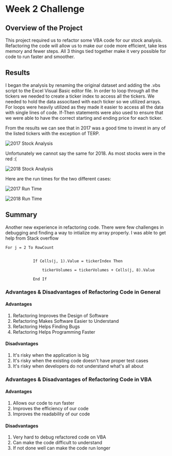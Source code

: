 # Week 2 Challenge

## Overview of the Project
This project required us to refactor some VBA code for our stock analysis. Refactoring the code will allow us to make our code more efficient, take less memory and fewer steps. All 3 things tied together make it very possible for code to run faster and smoother. 

## Results 
I began the analysis by renaming the original dataset and adding the .vbs script to the Excel Visual Basic editor file. In order to loop through all the tickers we needed to create a ticker index to access all the tickers. We needed to hold the data associtaed with each ticker so we utilized arrays. For loops were heavily utilized as they made it easier to access all the data with single lines of code. If-Then statements were also used to ensure that we were able to have the correct starting and ending price for each ticker. 
    
From the results we can see that in 2017 was a good time to invest in any of the listed tickers with the exception of TERP. 
    
![2017 Stock Analysis](/Resources/2017_Analysis.png "2017 Stock Analysis")

Unfortunately we cannot say the same for 2018. As most stocks were in the red :( 

![2018 Stock Analysis](/Resources/2018_Analysis.png "2018 Stock Analysis")

Here are the run times for the two different cases:
    
![2017 Run Time](/Resources/VBA_Challenge_2017.png "VBA_Challenge_2017")

![2018 Run Time](/Resources/VBA_Challenge_2018.png "VBA_Challenge_2018")


## Summary
Another new experience in refactoring code. There were few challenges in debugging and finding a way to intialize my array properly. I was able to get help from Stack overflow 
    
```
For j = 2 To RowCount
    
       
            If Cells(j, 1).Value = tickerIndex Then
            
                tickerVolumes = tickerVolumes + Cells(j, 8).Value
                
            End If
```



### Advantages & Disadvantages of Refactoring Code in General 
#### Advantages 
1. Refactoring Improves the Design of Software
1. Refactoring Makes Software Easier to Understand
1. Refactoring Helps Finding Bugs
1. Refactoring Helps Programming Faster

#### Disadvantages
1. It's risky when the application is big
1. It's risky when the existing code doesn't have proper test cases
1. It's risky when developers do not understand what's all about
    
### Advantages & Disadvantages of Refactoring Code in VBA
#### Advantages 
1. Allows our code to run faster 
1. Improves the efficiency of our code
1. Improves the readability of our code

#### Disadvantages
1. Very hard to debug refactored code on VBA 
1. Can make the code difficult to understand 
1. If not done well can make the code run longer
